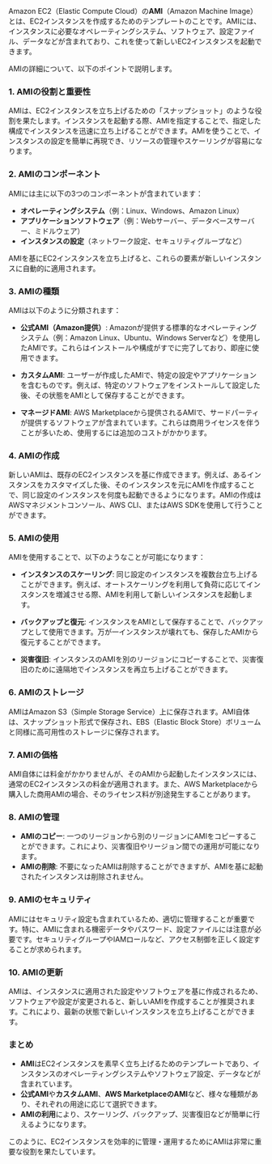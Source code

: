 Amazon EC2（Elastic Compute Cloud）の**AMI**（Amazon Machine Image）とは、EC2インスタンスを作成するためのテンプレートのことです。AMIには、インスタンスに必要なオペレーティングシステム、ソフトウェア、設定ファイル、データなどが含まれており、これを使って新しいEC2インスタンスを起動できます。

AMIの詳細について、以下のポイントで説明します。

### 1. **AMIの役割と重要性**
AMIは、EC2インスタンスを立ち上げるための「スナップショット」のような役割を果たします。インスタンスを起動する際、AMIを指定することで、指定した構成でインスタンスを迅速に立ち上げることができます。AMIを使うことで、インスタンスの設定を簡単に再現でき、リソースの管理やスケーリングが容易になります。

### 2. **AMIのコンポーネント**
AMIには主に以下の3つのコンポーネントが含まれています：

- **オペレーティングシステム**（例：Linux、Windows、Amazon Linux）
- **アプリケーションソフトウェア**（例：Webサーバー、データベースサーバー、ミドルウェア）
- **インスタンスの設定**（ネットワーク設定、セキュリティグループなど）

AMIを基にEC2インスタンスを立ち上げると、これらの要素が新しいインスタンスに自動的に適用されます。

### 3. **AMIの種類**
AMIは以下のように分類されます：

- **公式AMI（Amazon提供）**: Amazonが提供する標準的なオペレーティングシステム（例：Amazon Linux、Ubuntu、Windows Serverなど）を使用したAMIです。これらはインストールや構成がすでに完了しており、即座に使用できます。
  
- **カスタムAMI**: ユーザーが作成したAMIで、特定の設定やアプリケーションを含むものです。例えば、特定のソフトウェアをインストールして設定した後、その状態をAMIとして保存することができます。
  
- **マネージドAMI**: AWS Marketplaceから提供されるAMIで、サードパーティが提供するソフトウェアが含まれています。これらは商用ライセンスを伴うことが多いため、使用するには追加のコストがかかります。

### 4. **AMIの作成**
新しいAMIは、既存のEC2インスタンスを基に作成できます。例えば、あるインスタンスをカスタマイズした後、そのインスタンスを元にAMIを作成することで、同じ設定のインスタンスを何度も起動できるようになります。AMIの作成はAWSマネジメントコンソール、AWS CLI、またはAWS SDKを使用して行うことができます。

### 5. **AMIの使用**
AMIを使用することで、以下のようなことが可能になります：

- **インスタンスのスケーリング**: 同じ設定のインスタンスを複数台立ち上げることができます。例えば、オートスケーリングを利用して負荷に応じてインスタンスを増減させる際、AMIを利用して新しいインスタンスを起動します。
  
- **バックアップと復元**: インスタンスをAMIとして保存することで、バックアップとして使用できます。万が一インスタンスが壊れても、保存したAMIから復元することができます。

- **災害復旧**: インスタンスのAMIを別のリージョンにコピーすることで、災害復旧のために遠隔地でインスタンスを再立ち上げることができます。

### 6. **AMIのストレージ**
AMIはAmazon S3（Simple Storage Service）上に保存されます。AMI自体は、スナップショット形式で保存され、EBS（Elastic Block Store）ボリュームと同様に高可用性のストレージに保存されます。

### 7. **AMIの価格**
AMI自体には料金がかかりませんが、そのAMIから起動したインスタンスには、通常のEC2インスタンスの料金が適用されます。また、AWS Marketplaceから購入した商用AMIの場合、そのライセンス料が別途発生することがあります。

### 8. **AMIの管理**
- **AMIのコピー**: 一つのリージョンから別のリージョンにAMIをコピーすることができます。これにより、災害復旧やリージョン間での運用が可能になります。
- **AMIの削除**: 不要になったAMIは削除することができますが、AMIを基に起動されたインスタンスは削除されません。

### 9. **AMIのセキュリティ**
AMIにはセキュリティ設定も含まれているため、適切に管理することが重要です。特に、AMIに含まれる機密データやパスワード、設定ファイルには注意が必要です。セキュリティグループやIAMロールなど、アクセス制御を正しく設定することが求められます。

### 10. **AMIの更新**
AMIは、インスタンスに適用された設定やソフトウェアを基に作成されるため、ソフトウェアや設定が変更されると、新しいAMIを作成することが推奨されます。これにより、最新の状態で新しいインスタンスを立ち上げることができます。

### まとめ
- **AMI**はEC2インスタンスを素早く立ち上げるためのテンプレートであり、インスタンスのオペレーティングシステムやソフトウェア設定、データなどが含まれています。
- **公式AMI**や**カスタムAMI**、**AWS MarketplaceのAMI**など、様々な種類があり、それぞれの用途に応じて選択できます。
- **AMIの利用**により、スケーリング、バックアップ、災害復旧などが簡単に行えるようになります。

このように、EC2インスタンスを効率的に管理・運用するためにAMIは非常に重要な役割を果たしています。